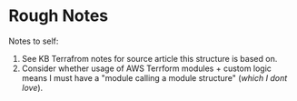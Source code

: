 # Rough Notes

Notes to self:

1. See KB Terrafrom notes for source article this structure is based on.
2. Consider whether usage of AWS Terrform modules + custom logic means I must have a "module calling a module structure" (_which I dont love_).